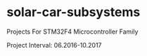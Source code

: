 # solar-car-subsystems
Projects For STM32F4 Microcontroller Family

Project Interval: 06.2016-10.2017
